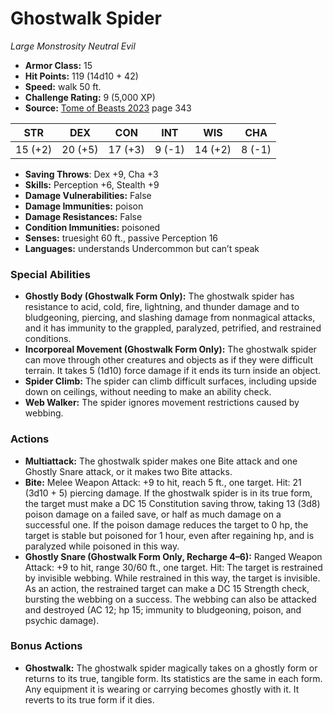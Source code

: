 # Ghostwalk Spider

*Large* *Monstrosity* *Neutral Evil*

- **Armor Class:** 15
- **Hit Points:** 119 (14d10 + 42)
- **Speed:** walk 50 ft.
- **Challenge Rating:** 9 (5,000 XP)
- **Source:** [Tome of Beasts 2023](https://koboldpress.com/kpstore/product/tome-of-beasts-1-2023-edition/) page 343

| STR | DEX | CON | INT | WIS | CHA |
| --- | --- | --- | --- | --- | --- |
| 15 (+2) | 20 (+5) | 17 (+3) | 9 (-1) | 14 (+2) | 8 (-1) |

- **Saving Throws**: Dex +9, Cha +3
- **Skills:** Perception +6, Stealth +9
- **Damage Vulnerabilities:** False
- **Damage Immunities:** poison
- **Damage Resistances:** False
- **Condition Immunities:** poisoned
- **Senses:** truesight 60 ft., passive Perception 16
- **Languages:** understands Undercommon but can’t speak

### Special Abilities

- **Ghostly Body (Ghostwalk Form Only):** The ghostwalk spider has resistance to acid, cold, fire, lightning, and thunder damage and to bludgeoning, piercing, and slashing damage from nonmagical attacks, and it has immunity to the grappled, paralyzed, petrified, and restrained conditions.
- **Incorporeal Movement (Ghostwalk Form Only):** The ghostwalk spider can move through other creatures and objects as if they were difficult terrain. It takes 5 (1d10) force damage if it ends its turn inside an object.
- **Spider Climb:** The spider can climb difficult surfaces, including upside down on ceilings, without needing to make an ability check.
- **Web Walker:** The spider ignores movement restrictions caused by webbing.

### Actions

- **Multiattack:** The ghostwalk spider makes one Bite attack and one Ghostly Snare attack, or it makes two Bite attacks.
- **Bite:** Melee Weapon Attack: +9 to hit, reach 5 ft., one target. Hit: 21 (3d10 + 5) piercing damage. If the ghostwalk spider is in its true form, the target must make a DC 15 Constitution saving throw, taking 13 (3d8) poison damage on a failed save, or half as much damage on a successful one. If the poison damage reduces the target to 0 hp, the target is stable but poisoned for 1 hour, even after regaining hp, and is paralyzed while poisoned in this way.
- **Ghostly Snare (Ghostwalk Form Only, Recharge 4–6):** Ranged Weapon Attack: +9 to hit, range 30/60 ft., one target. Hit: The target is restrained by invisible webbing. While restrained in this way, the target is invisible. As an action, the restrained target can make a DC 15 Strength check, bursting the webbing on a success. The webbing can also be attacked and destroyed (AC 12; hp 15; immunity to bludgeoning, poison, and psychic damage).

### Bonus Actions

- **Ghostwalk:** The ghostwalk spider magically takes on a ghostly form or returns to its true, tangible form. Its statistics are the same in each form. Any equipment it is wearing or carrying becomes ghostly with it. It reverts to its true form if it dies.
